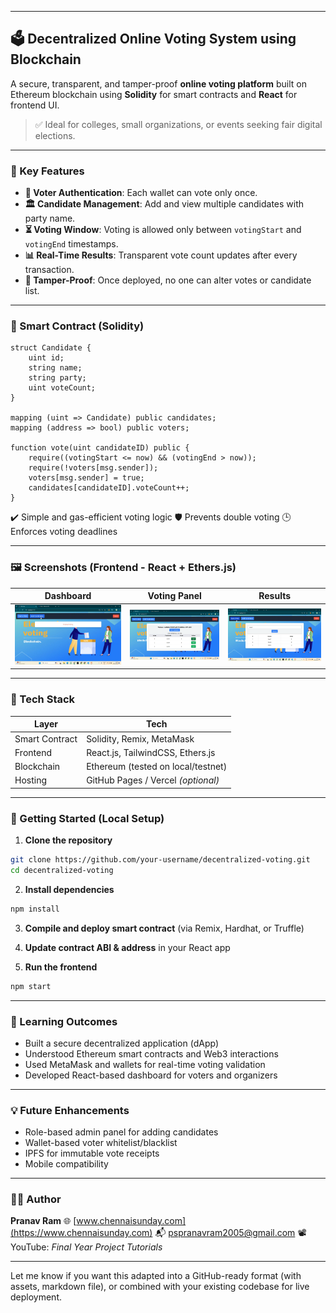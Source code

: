

---

## 🗳️ Decentralized Online Voting System using Blockchain

A secure, transparent, and tamper-proof **online voting platform** built on Ethereum blockchain using **Solidity** for smart contracts and **React** for frontend UI.

> ✅ Ideal for colleges, small organizations, or events seeking fair digital elections.

---

### 🔐 Key Features

* **🧾 Voter Authentication**: Each wallet can vote only once.
* **🏛️ Candidate Management**: Add and view multiple candidates with party name.
* **⏳ Voting Window**: Voting is allowed only between `votingStart` and `votingEnd` timestamps.
* **📊 Real-Time Results**: Transparent vote count updates after every transaction.
* **🚫 Tamper-Proof**: Once deployed, no one can alter votes or candidate list.

---

### 🧱 Smart Contract (Solidity)

```solidity
struct Candidate {
    uint id;
    string name;
    string party;
    uint voteCount;
}

mapping (uint => Candidate) public candidates;
mapping (address => bool) public voters;

function vote(uint candidateID) public {
    require((votingStart <= now) && (votingEnd > now));
    require(!voters[msg.sender]);
    voters[msg.sender] = true;
    candidates[candidateID].voteCount++;
}
```

✔️ Simple and gas-efficient voting logic
🛡️ Prevents double voting
🕒 Enforces voting deadlines

---

### 🖼️ Screenshots (Frontend - React + Ethers.js)

| Dashboard                          | Voting Panel                 | Results                        |
| ---------------------------------- | ---------------------------- | ------------------------------ |
| ![dashboard](s1.png) | ![voting](s2.png) | ![results](s3.png) |

---

### 🧰 Tech Stack

| Layer          | Tech                               |
| -------------- | ---------------------------------- |
| Smart Contract | Solidity, Remix, MetaMask          |
| Frontend       | React.js, TailwindCSS, Ethers.js   |
| Blockchain     | Ethereum (tested on local/testnet) |
| Hosting        | GitHub Pages / Vercel *(optional)* |

---

### 🚀 Getting Started (Local Setup)

1. **Clone the repository**

```bash
git clone https://github.com/your-username/decentralized-voting.git
cd decentralized-voting
```

2. **Install dependencies**

```bash
npm install
```

3. **Compile and deploy smart contract** (via Remix, Hardhat, or Truffle)

4. **Update contract ABI & address** in your React app

5. **Run the frontend**

```bash
npm start
```

---

### 🧠 Learning Outcomes

* Built a secure decentralized application (dApp)
* Understood Ethereum smart contracts and Web3 interactions
* Used MetaMask and wallets for real-time voting validation
* Developed React-based dashboard for voters and organizers

---

### 💡 Future Enhancements

* Role-based admin panel for adding candidates
* Wallet-based voter whitelist/blacklist
* IPFS for immutable vote receipts
* Mobile compatibility

---

### 👨‍💻 Author

**Pranav Ram**
🌐 [www.chennaisunday.com](https://www.chennaisunday.com)
📬 [pspranavram2005@gmail.com](mailto:pspranavram2005@gmail.com)
📽️ YouTube: *Final Year Project Tutorials*

---

Let me know if you want this adapted into a GitHub-ready format (with assets, markdown file), or combined with your existing codebase for live deployment.

